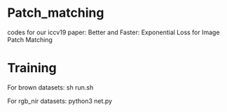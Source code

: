# Patch_matching
codes for our iccv19 paper: Better and Faster: Exponential Loss for Image Patch Matching

# Training
For brown datasets:
sh run.sh

For rgb_nir datasets:
python3 net.py
